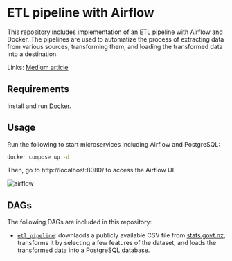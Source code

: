 # ETL pipeline with Airflow

This repository includes implementation of an ETL pipeline with Airflow and Docker. The pipelines are used to automatize the process of extracting data from various sources, transforming them, and loading the transformed data into a destination.

Links: [Medium article](https://morihosseini.medium.com/fastest-way-of-implementing-an-etl-pipeline-3e87351265b5)

## Requirements

Install and run [Docker](https://www.docker.com/).

## Usage

Run the following to start microservices including Airflow and PostgreSQL:

```bash
docker compose up -d
```

Then, go to http://localhost:8080/ to access the Airflow UI.

![airflow](media/airflow.gif)

## DAGs

The following DAGs are included in this repository:

- [`etl_pipeline`](dags/etl.py): downlaods a publicly available CSV file from [stats.govt.nz](stats.govt.nz), transforms it by selecting a few features of the dataset, and loads the transformed data into a PostgreSQL database.
